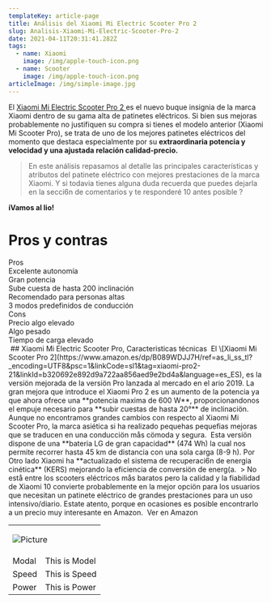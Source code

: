 ```yaml
---
templateKey: article-page
title: Análisis del Xiaomi Mi Electric Scooter Pro 2
slug: Analisis-Xiaomi-Mi-Electric-Scooter-Pro-2
date: 2021-04-11T20:31:41.282Z
tags:
  - name: Xiaomi
    image: /img/apple-touch-icon.png
  - name: Scooter
    image: /img/apple-touch-icon.png
articleImage: /img/simple-image.jpg
---
```

El [Xiaomi Mi Electric Scooter Pro 2 ](https://www.amazon.es/dp/B089WDJJ7H/ref=as_li_ss_tl?_encoding=UTF8&psc=1&linkCode=sl1&tag=xiaomi-pro2-21&linkId=b320692e892d9a722aa856aed9e2bd4a&language=es_ES)es el nuevo buque insignia de la marca Xiaomi dentro de su gama alta de patinetes eléctricos. Si bien sus mejoras probablemente no justifiquen su compra si tienes el modelo anterior (Xiaomi Mi Scooter Pro), se trata de uno de los mejores patinetes eléctricos del momento que destaca especialmente por su **extraordinaria potencia y velocidad y una ajustada relación calidad-precio.**

> En este análisis repasamos al detalle las principales características y atributos del patinete eléctrico con mejores prestaciones de la marca Xiaomi. Y si todavia tienes alguna duda recuerda que puedes dejarla en la secci6n de comentarios y te responderé 10 antes posible ?

**iVamos al lio!**

# Pros y contras

<div class="row">
<div class="col">
<div class="pros-header">Pros</div>
<div class="pros-item">Excelente autonomía</div>
<div class="pros-item">Gran potencia</div>
<div class="pros-item">Sube cuesta de hasta 200 inclinación</div>
<div class="pros-item">Recomendado para personas altas</div>
<div class="pros-item">3 modos predefinidos de conducción</div>
</div>
<div class="col">
<div class="cons-header">Cons</div>
<div class="cons-item">Precio algo elevado</div>
<div class="cons-item">Algo pesado</div>
<div class="cons-item">Tiempo de carga elevado
</div>
</div>
</div>
﻿
## Xiaomi Mi Electric Scooter Pro, Caracteristicas técnicas
﻿
El \[Xiaomi Mi Scooter Pro 2](https://www.amazon.es/dp/B089WDJJ7H/ref=as_li_ss_tl?_encoding=UTF8&psc=1&linkCode=sl1&tag=xiaomi-pro2-21&linkId=b320692e892d9a722aa856aed9e2bd4a&language=es_ES), es la versiön mejorada de la versiön Pro lanzada al mercado en el ario 2019. La gran mejora que introduce el Xiaomi Pro 2 es un aumento de la potencia ya que ahora ofrece una **potencia maxima de 600 W**, proporcionandonos el empuje necesario para **subir cuestas de hasta 20°** de inclinaciön. 
﻿
Aunque no encontramos grandes cambios con respecto al Xiaomi Mi Scooter Pro, la marca asiética si ha realizado pequehas pequefias mejoras que se traducen en una conducciön mås cömoda y segura. 
﻿
Esta versiön dispone de una **bateria LG de gran capacidad** (474 Wh) la cual nos permite recorrer hasta 45 km de distancia con una sola carga (8-9 h). Por Otro lado Xiaomi ha **actualizado el sistema de recuperaci6n de energia cinética** (KERS) mejorando la eficiencia de conversiön de energ(a.
﻿
> No estå entre los scooters eléctricos mås baratos pero la calidad y la fiabilidad de Xiaomi 10 convierte probablemente en la mejor opciön para los usuarios que necesitan un patinete eléctrico de grandes prestaciones para un uso intensivo/diario. Estate atento, porque en ocasiones es posible encontrarlo a un precio muy interesante en Amazon.
﻿
<a class="buy-button" rel="nofollow noreferrer noopener" target="_blank" data-href="xiaomi-pro-2">Ver en Amazon</a>

<table class="product-table">
<tr>
<td colspan="2">

![Picture](/img/picture.png)

</td>
</tr>
<tr>
<td>Modal</td>
<td>This is Model</td>
</tr>
<tr>
<td>Speed</td>
<td>This is Speed</td>
</tr>
<tr>
<td>Power</td>
<td>This is Power</td>
</tr>
</table>
